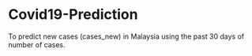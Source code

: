 # Covid19-Prediction
 To predict new cases (cases_new) in Malaysia using the past 30 days of number of cases.
